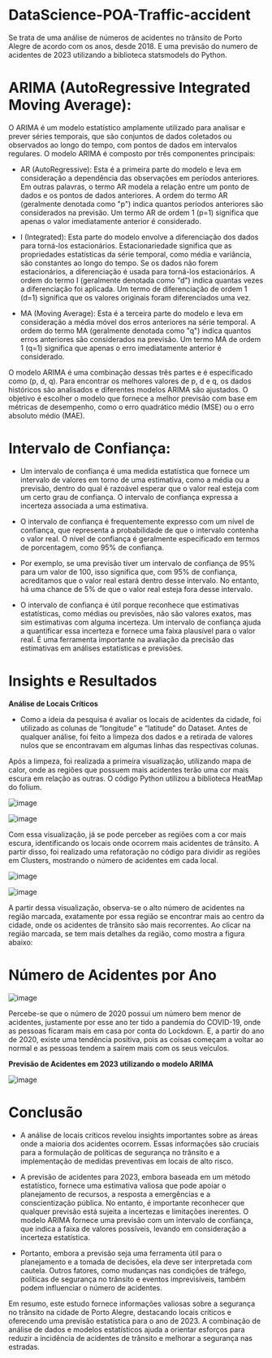 # DataScience-POA-Traffic-accident
Se trata de uma análise de números de acidentes no trânsito de Porto Alegre de acordo com os anos, desde 2018. E uma previsão do numero de acidentes de 2023 utilizando a biblioteca statsmodels do Python.

# ARIMA (AutoRegressive Integrated Moving Average):

O ARIMA é um modelo estatístico amplamente utilizado para analisar e prever séries temporais, que são conjuntos de dados coletados ou observados ao longo do tempo, com pontos de dados em intervalos regulares. O modelo ARIMA é composto por três componentes principais:

* AR (AutoRegressive): Esta é a primeira parte do modelo e leva em consideração a dependência das observações em períodos anteriores. Em outras palavras, o termo AR modela a relação entre um ponto de dados e os pontos de dados anteriores. A ordem do termo AR (geralmente denotada como "p") indica quantos períodos anteriores são considerados na previsão. Um termo AR de ordem 1 (p=1) significa que apenas o valor imediatamente anterior é considerado.

* I (Integrated): Esta parte do modelo envolve a diferenciação dos dados para torná-los estacionários. Estacionariedade significa que as propriedades estatísticas da série temporal, como média e variância, são constantes ao longo do tempo. Se os dados não forem estacionários, a diferenciação é usada para torná-los estacionários. A ordem do termo I (geralmente denotada como "d") indica quantas vezes a diferenciação foi aplicada. Um termo de diferenciação de ordem 1 (d=1) significa que os valores originais foram diferenciados uma vez.

* MA (Moving Average): Esta é a terceira parte do modelo e leva em consideração a média móvel dos erros anteriores na série temporal. A ordem do termo MA (geralmente denotada como "q") indica quantos erros anteriores são considerados na previsão. Um termo MA de ordem 1 (q=1) significa que apenas o erro imediatamente anterior é considerado.

O modelo ARIMA é uma combinação dessas três partes e é especificado como (p, d, q). Para encontrar os melhores valores de p, d e q, os dados históricos são analisados e diferentes modelos ARIMA são ajustados. O objetivo é escolher o modelo que fornece a melhor previsão com base em métricas de desempenho, como o erro quadrático médio (MSE) ou o erro absoluto médio (MAE).

# Intervalo de Confiança:

* Um intervalo de confiança é uma medida estatística que fornece um intervalo de valores em torno de uma estimativa, como a média ou a previsão, dentro do qual é razoável esperar que o valor real esteja com um certo grau de confiança. O intervalo de confiança expressa a incerteza associada a uma estimativa.

* O intervalo de confiança é frequentemente expresso com um nível de confiança, que representa a probabilidade de que o intervalo contenha o valor real. O nível de confiança é geralmente especificado em termos de porcentagem, como 95% de confiança.

* Por exemplo, se uma previsão tiver um intervalo de confiança de 95% para um valor de 100, isso significa que, com 95% de confiança, acreditamos que o valor real estará dentro desse intervalo. No entanto, há uma chance de 5% de que o valor real esteja fora desse intervalo.

* O intervalo de confiança é útil porque reconhece que estimativas estatísticas, como médias ou previsões, não são valores exatos, mas sim estimativas com alguma incerteza. Um intervalo de confiança ajuda a quantificar essa incerteza e fornece uma faixa plausível para o valor real. É uma ferramenta importante na avaliação da precisão das estimativas em análises estatísticas e previsões.
  
# Insights e Resultados

**Análise de Locais Críticos**
* Como a ideia da pesquisa é avaliar os locais de acidentes da cidade, foi utilizado as colunas de “longitude” e “latitude” do Dataset. Antes de qualquer análise, foi feito a limpeza dos dados e a retirada de valores nulos que se encontravam em algumas linhas das respectivas colunas.

Após a limpeza, foi realizada a primeira visualização, utilizando mapa de calor, onde as regiões que possuem mais acidentes terão uma cor mais escura em relação as outras. O código Python utilizou a biblioteca HeatMap do folium.

![image](https://github.com/GeorgeMarquesfs/DataScience-POA-Traffic-accident/assets/102534476/faef5673-b774-49b3-bfad-6dbb8a086500)

![image](https://github.com/GeorgeMarquesfs/DataScience-POA-Traffic-accident/assets/102534476/c8d36d8a-4f42-40f3-a344-7a2d4980409b)

Com essa visualização, já se pode perceber as regiões com a cor mais escura, identificando os locais onde ocorrem mais acidentes de trânsito. A partir disso, foi realizado uma refatoração no código para dividir as regiões em Clusters, mostrando o número de acidentes em cada local.

![image](https://github.com/GeorgeMarquesfs/DataScience-POA-Traffic-accident/assets/102534476/bec6505a-48da-4304-96d8-444f54aa510f)

![image](https://github.com/GeorgeMarquesfs/DataScience-POA-Traffic-accident/assets/102534476/c8d32c2f-2a61-49a0-a930-b9788c93087f)

A partir dessa visualização, observa-se o alto número de acidentes na região marcada, exatamente por essa região se encontrar mais ao centro da cidade, onde os acidentes de trânsito são mais recorrentes. Ao clicar na região marcada, se tem mais detalhes da região, como mostra a figura abaixo:

# Número de Acidentes por Ano

![image](https://github.com/GeorgeMarquesfs/DataScience-POA-Traffic-accident/assets/102534476/87e35e67-d87b-4785-9e47-2ae4ed407033)

Percebe-se que o número de 2020 possui um número bem menor de acidentes, justamente por esse ano ter tido a pandemia do COVID-19, onde as pessoas ficaram mais em casa por conta do Lockdown. E, a partir do ano de 2020, existe uma tendência positiva, pois as coisas começam a voltar ao normal e as pessoas tendem a saírem mais com os seus veículos.


**Previsão de Acidentes em 2023 utilizando o modelo ARIMA**

![image](https://github.com/GeorgeMarquesfs/DataScience-POA-Traffic-accident/assets/102534476/33d25a09-89a6-46e7-8cbc-1f69b22d6cbd)


# Conclusão

* A análise de locais críticos revelou insights importantes sobre as áreas onde a maioria dos acidentes ocorrem. Essas informações são cruciais para a formulação de políticas de segurança no trânsito e a implementação de medidas preventivas em locais de alto risco.

* A previsão de acidentes para 2023, embora baseada em um método estatístico, fornece uma estimativa valiosa que pode apoiar o planejamento de recursos, a resposta a emergências e a conscientização pública. No entanto, é importante reconhecer que qualquer previsão está sujeita a incertezas e limitações inerentes. O modelo ARIMA fornece uma previsão com um intervalo de confiança, que indica a faixa de valores possíveis, levando em consideração a incerteza estatística.

* Portanto, embora a previsão seja uma ferramenta útil para o planejamento e a tomada de decisões, ela deve ser interpretada com cautela. Outros fatores, como mudanças nas condições de tráfego, políticas de segurança no trânsito e eventos imprevisíveis, também podem influenciar o número de acidentes.

Em resumo, este estudo fornece informações valiosas sobre a segurança no trânsito na cidade de Porto Alegre, destacando locais críticos e oferecendo uma previsão estatística para o ano de 2023. A combinação de análise de dados e modelos estatísticos ajuda a orientar esforços para reduzir a incidência de acidentes de trânsito e melhorar a segurança nas estradas.














